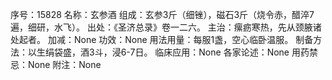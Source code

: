 序号：15828
名称：玄参酒
组成：玄参3斤（细锉），磁石3斤（烧令赤，醋淬7遍，细研，水飞）。
出处：《圣济总录》卷一二六。
主治：瘰疬寒热，先从颈腋诸处起者。
加减：None
功效：None
用法用量：每服1盏，空心临卧温服。
制备方法：以生绢袋盛，酒3斗，浸6-7日。
临床应用：None
各家论述：None
用药禁忌：None
附注：None
